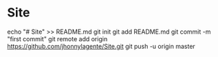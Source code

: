 # Site
echo "# Site" >> README.md
git init
git add README.md
git commit -m "first commit"
git remote add origin https://github.com/jhonnylagente/Site.git
git push -u origin master
